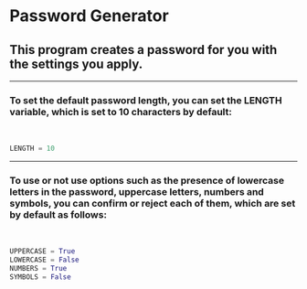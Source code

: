 # Password Generator

## This program creates a password for you with the settings you apply.

<hr>

### To set the default password length, you can set the LENGTH variable, which is set to 10 characters by default:

<br>

```python
LENGTH = 10
```

<hr>

### To use or not use options such as the presence of lowercase letters in the password, uppercase letters, numbers and symbols, you can confirm or reject each of them, which are set by default as follows:

<br>

```python
UPPERCASE = True
LOWERCASE = False
NUMBERS = True
SYMBOLS = False
```
